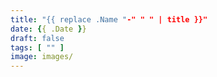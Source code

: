 ```yaml
---
title: "{{ replace .Name "-" " " | title }}"
date: {{ .Date }}
draft: false
tags: [ "" ]
image: images/
---
```


